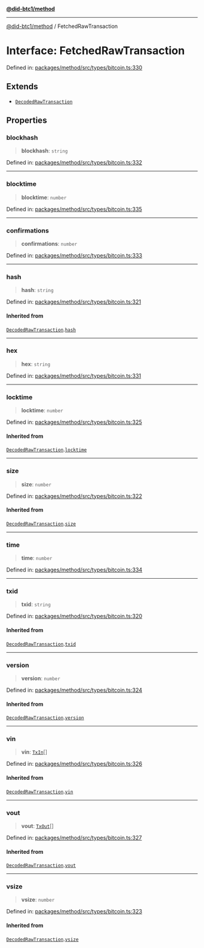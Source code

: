 [**@did-btc1/method**](../README.md)

***

[@did-btc1/method](../globals.md) / FetchedRawTransaction

# Interface: FetchedRawTransaction

Defined in: [packages/method/src/types/bitcoin.ts:330](https://github.com/dcdpr/did-btc1-js/blob/751aedd75738c26882a2149e644ae32b9e424707/packages/method/src/types/bitcoin.ts#L330)

## Extends

- [`DecodedRawTransaction`](../type-aliases/DecodedRawTransaction.md)

## Properties

### blockhash

> **blockhash**: `string`

Defined in: [packages/method/src/types/bitcoin.ts:332](https://github.com/dcdpr/did-btc1-js/blob/751aedd75738c26882a2149e644ae32b9e424707/packages/method/src/types/bitcoin.ts#L332)

***

### blocktime

> **blocktime**: `number`

Defined in: [packages/method/src/types/bitcoin.ts:335](https://github.com/dcdpr/did-btc1-js/blob/751aedd75738c26882a2149e644ae32b9e424707/packages/method/src/types/bitcoin.ts#L335)

***

### confirmations

> **confirmations**: `number`

Defined in: [packages/method/src/types/bitcoin.ts:333](https://github.com/dcdpr/did-btc1-js/blob/751aedd75738c26882a2149e644ae32b9e424707/packages/method/src/types/bitcoin.ts#L333)

***

### hash

> **hash**: `string`

Defined in: [packages/method/src/types/bitcoin.ts:321](https://github.com/dcdpr/did-btc1-js/blob/751aedd75738c26882a2149e644ae32b9e424707/packages/method/src/types/bitcoin.ts#L321)

#### Inherited from

[`DecodedRawTransaction`](../type-aliases/DecodedRawTransaction.md).[`hash`](../type-aliases/DecodedRawTransaction.md#hash)

***

### hex

> **hex**: `string`

Defined in: [packages/method/src/types/bitcoin.ts:331](https://github.com/dcdpr/did-btc1-js/blob/751aedd75738c26882a2149e644ae32b9e424707/packages/method/src/types/bitcoin.ts#L331)

***

### locktime

> **locktime**: `number`

Defined in: [packages/method/src/types/bitcoin.ts:325](https://github.com/dcdpr/did-btc1-js/blob/751aedd75738c26882a2149e644ae32b9e424707/packages/method/src/types/bitcoin.ts#L325)

#### Inherited from

[`DecodedRawTransaction`](../type-aliases/DecodedRawTransaction.md).[`locktime`](../type-aliases/DecodedRawTransaction.md#locktime)

***

### size

> **size**: `number`

Defined in: [packages/method/src/types/bitcoin.ts:322](https://github.com/dcdpr/did-btc1-js/blob/751aedd75738c26882a2149e644ae32b9e424707/packages/method/src/types/bitcoin.ts#L322)

#### Inherited from

[`DecodedRawTransaction`](../type-aliases/DecodedRawTransaction.md).[`size`](../type-aliases/DecodedRawTransaction.md#size)

***

### time

> **time**: `number`

Defined in: [packages/method/src/types/bitcoin.ts:334](https://github.com/dcdpr/did-btc1-js/blob/751aedd75738c26882a2149e644ae32b9e424707/packages/method/src/types/bitcoin.ts#L334)

***

### txid

> **txid**: `string`

Defined in: [packages/method/src/types/bitcoin.ts:320](https://github.com/dcdpr/did-btc1-js/blob/751aedd75738c26882a2149e644ae32b9e424707/packages/method/src/types/bitcoin.ts#L320)

#### Inherited from

[`DecodedRawTransaction`](../type-aliases/DecodedRawTransaction.md).[`txid`](../type-aliases/DecodedRawTransaction.md#txid)

***

### version

> **version**: `number`

Defined in: [packages/method/src/types/bitcoin.ts:324](https://github.com/dcdpr/did-btc1-js/blob/751aedd75738c26882a2149e644ae32b9e424707/packages/method/src/types/bitcoin.ts#L324)

#### Inherited from

[`DecodedRawTransaction`](../type-aliases/DecodedRawTransaction.md).[`version`](../type-aliases/DecodedRawTransaction.md#version)

***

### vin

> **vin**: [`TxIn`](../type-aliases/TxIn.md)[]

Defined in: [packages/method/src/types/bitcoin.ts:326](https://github.com/dcdpr/did-btc1-js/blob/751aedd75738c26882a2149e644ae32b9e424707/packages/method/src/types/bitcoin.ts#L326)

#### Inherited from

[`DecodedRawTransaction`](../type-aliases/DecodedRawTransaction.md).[`vin`](../type-aliases/DecodedRawTransaction.md#vin)

***

### vout

> **vout**: [`TxOut`](../type-aliases/TxOut.md)[]

Defined in: [packages/method/src/types/bitcoin.ts:327](https://github.com/dcdpr/did-btc1-js/blob/751aedd75738c26882a2149e644ae32b9e424707/packages/method/src/types/bitcoin.ts#L327)

#### Inherited from

[`DecodedRawTransaction`](../type-aliases/DecodedRawTransaction.md).[`vout`](../type-aliases/DecodedRawTransaction.md#vout)

***

### vsize

> **vsize**: `number`

Defined in: [packages/method/src/types/bitcoin.ts:323](https://github.com/dcdpr/did-btc1-js/blob/751aedd75738c26882a2149e644ae32b9e424707/packages/method/src/types/bitcoin.ts#L323)

#### Inherited from

[`DecodedRawTransaction`](../type-aliases/DecodedRawTransaction.md).[`vsize`](../type-aliases/DecodedRawTransaction.md#vsize)
